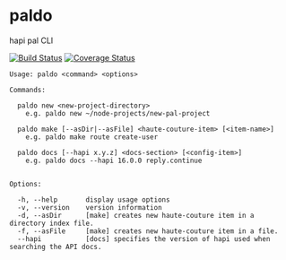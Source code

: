 # paldo

hapi pal CLI

[![Build Status](https://travis-ci.org/devinivy/paldo.svg?branch=master)](https://travis-ci.org/devinivy/paldo) [![Coverage Status](https://coveralls.io/repos/devinivy/paldo/badge.svg?branch=master&service=github)](https://coveralls.io/github/devinivy/paldo?branch=master)

```
Usage: paldo <command> <options>

Commands:

  paldo new <new-project-directory>
    e.g. paldo new ~/node-projects/new-pal-project

  paldo make [--asDir|--asFile] <haute-couture-item> [<item-name>]
    e.g. paldo make route create-user

  paldo docs [--hapi x.y.z] <docs-section> [<config-item>]
    e.g. paldo docs --hapi 16.0.0 reply.continue


Options:

  -h, --help       display usage options
  -v, --version    version information
  -d, --asDir      [make] creates new haute-couture item in a directory index file.
  -f, --asFile     [make] creates new haute-couture item in a file.
  --hapi           [docs] specifies the version of hapi used when searching the API docs.
```
